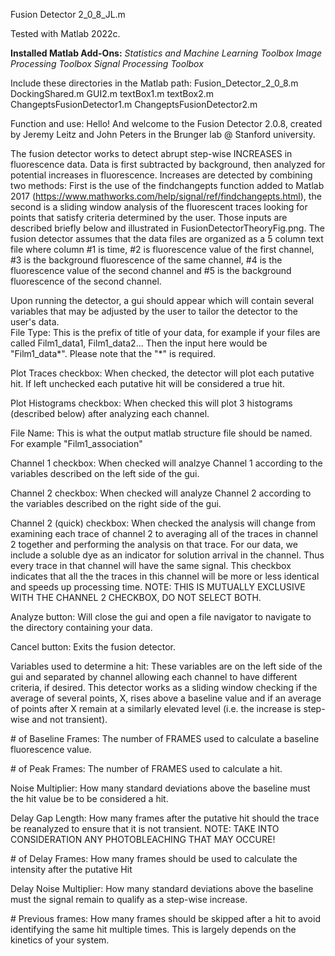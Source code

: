 Fusion Detector 2_0_8_JL.m

Tested with Matlab 2022c.

**Installed Matlab Add-Ons:**
*Statistics and Machine Learning Toolbox
Image Processing Toolbox
Signal Processing Toolbox*

Include these directories in the Matlab path:
Fusion_Detector_2_0_8.m
DockingShared.m
GUI2.m
textBox1.m
textBox2.m
ChangeptsFusionDetector1.m
ChangeptsFusionDetector2.m


Function and use:
Hello! And welcome to the Fusion Detector 2.0.8, created by Jeremy Leitz and John Peters in the Brunger lab @ Stanford university.

The fusion detector works to detect abrupt step-wise INCREASES in fluorescence data. Data is first subtracted by background, then analyzed for potential increases in fluorescence.  Increases are detected by combining two methods: First is the use of the findchangepts function added to Matlab 2017 (https://www.mathworks.com/help/signal/ref/findchangepts.html), the second is a sliding window analysis of the fluorescent traces looking for points that satisfy criteria determined by the user.  Those inputs are described briefly below and illustrated in FusionDetectorTheoryFig.png. The fusion detector assumes that the data files are organized as a 5 column text file where column #1 is time, #2 is fluorescence value of the first channel, #3 is the background fluorescence of the same channel, #4 is the fluorescence value of the second channel and #5 is the background fluorescence of the second channel. 

Upon running the detector, a gui should appear which will contain several variables that may be adjusted by the user to tailor the detector to the user's data.  
File Type: This is the prefix of title of your data, for example if your files are called Film1_data1, Film1_data2...  Then the input here would be "Film1_data*".  Please note that the "*" is required. 

Plot Traces checkbox:  When checked, the detector will plot each putative hit.  If left unchecked each putative hit will be considered a true hit. 

Plot Histograms checkbox: When checked this will plot 3 histograms (described below) after analyzing each channel. 

File Name:  This is what the output matlab structure file should be named.  For example "Film1_association"

Channel 1 checkbox: When checked will analzye Channel 1 according to the variables described on the left side of the gui.

Channel 2 checkbox: When checked will analyze Channel 2 according to the variables described on the right side of the gui. 

Channel 2 (quick) checkbox:  When checked the analysis will change from examining each trace of channel 2 to averaging all of the traces in channel 2 together and performing the analysis on that trace.  For our data, we include a soluble dye as an indicator for solution arrival in the channel.  Thus every trace in that channel will have the same signal.  This checkbox indicates that all the the traces in this channel will be more or less identical and speeds up processing time.  NOTE: THIS IS MUTUALLY EXCLUSIVE WITH THE CHANNEL 2 CHECKBOX, DO NOT SELECT BOTH.

Analyze button:  Will close the gui and open a file navigator to navigate to the directory containing your data.  

Cancel button: Exits the fusion detector.

Variables used to determine a hit:
These variables are on the left side of the gui and separated by channel allowing each channel to have different criteria, if desired.  This detector works as a sliding window checking if the average of several points, X, rises above a baseline value and if an average of points after X remain at a similarly elevated level (i.e. the increase is step-wise and not transient).

 \# of Baseline Frames: The number of FRAMES used to calculate a baseline fluorescence value.
 
 \# of Peak Frames: The number of FRAMES used to calculate a hit.
 
Noise Multiplier: How many standard deviations above the baseline must the hit value be to be considered a hit.   

Delay Gap Length:  How many frames after the putative hit should the trace be reanalyzed to ensure that it is not transient. NOTE: TAKE INTO CONSIDERATION ANY PHOTOBLEACHING THAT MAY OCCURE!

 \# of Delay Frames:  How many frames should be used to calculate the intensity after the putative Hit
 
Delay Noise Multiplier: How many standard deviations above the baseline must the signal remain to qualify as a step-wise increase. 

 \# Previous frames: How many frames should be skipped after a hit to avoid identifying the same hit multiple times. This is largely depends on the kinetics of your system. 
